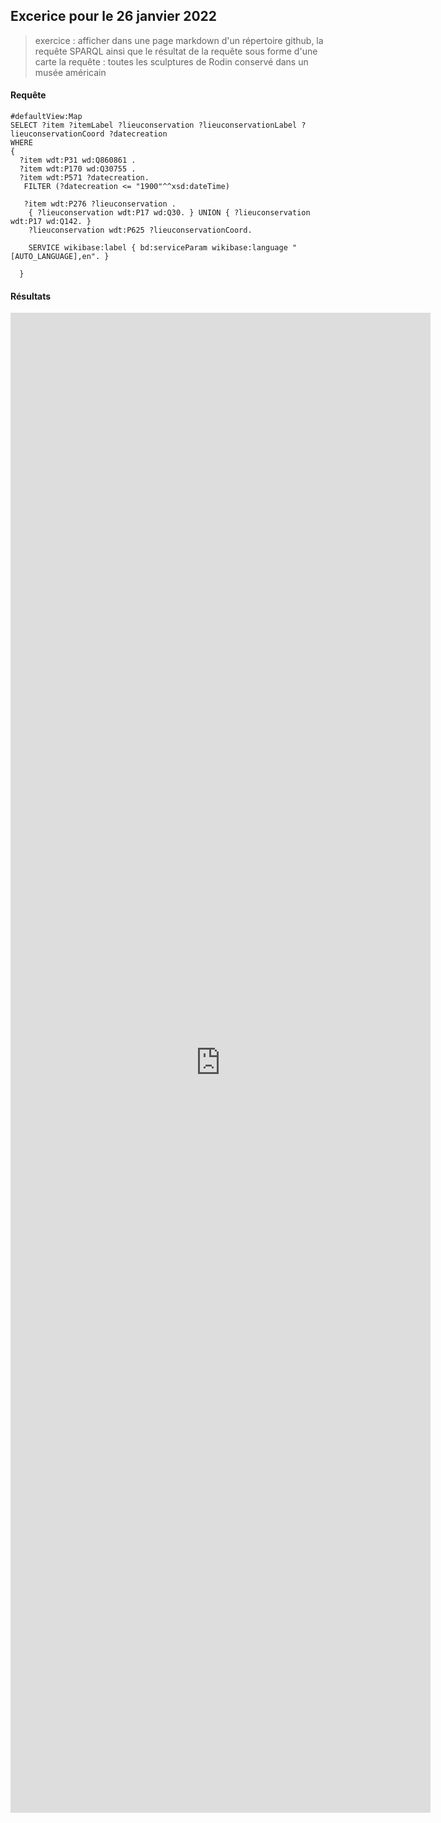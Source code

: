 ## Excerice pour le 26 janvier 2022

>  exercice : afficher dans une page markdown d'un répertoire github, la requête SPARQL ainsi que le résultat de la requête sous forme d'une carte 
>  la requête : toutes les sculptures de Rodin conservé dans un musée américain

#### Requête

````sparql
#defaultView:Map
SELECT ?item ?itemLabel ?lieuconservation ?lieuconservationLabel ?lieuconservationCoord ?datecreation
WHERE
{
  ?item wdt:P31 wd:Q860861 .
  ?item wdt:P170 wd:Q30755 .
  ?item wdt:P571 ?datecreation.
   FILTER (?datecreation <= "1900"^^xsd:dateTime)

   ?item wdt:P276 ?lieuconservation .
    { ?lieuconservation wdt:P17 wd:Q30. } UNION { ?lieuconservation wdt:P17 wd:Q142. }
    ?lieuconservation wdt:P625 ?lieuconservationCoord.

    SERVICE wikibase:label { bd:serviceParam wikibase:language "[AUTO_LANGUAGE],en". }

  }

````

#### Résultats

<iframe style="width: 70vw; height: 60vh; border: none;" src="https://query.wikidata.org/embed.html#%23defaultView%3AMap%0ASELECT%20%3Fitem%20%3FitemLabel%20%3Flieuconservation%20%3FlieuconservationLabel%20%3FlieuconservationCoord%20%3Fdatecreation%0AWHERE%0A%7B%0A%20%20%3Fitem%20wdt%3AP31%20wd%3AQ860861%20.%0A%20%20%3Fitem%20wdt%3AP170%20wd%3AQ30755%20.%0A%20%20%3Fitem%20wdt%3AP571%20%3Fdatecreation.%0A%20%20%20FILTER%20%28%3Fdatecreation%20%3C%3D%20%221900%22%5E%5Exsd%3AdateTime%29%0A%0A%20%20%20%3Fitem%20wdt%3AP276%20%3Flieuconservation%20.%0A%20%20%20%20%3Flieuconservation%20wdt%3AP17%20wd%3AQ30.%0A%20%20%20%20%3Flieuconservation%20wdt%3AP625%20%3FlieuconservationCoord.%0A%0A%20%20%20%20SERVICE%20wikibase%3Alabel%20%7B%20bd%3AserviceParam%20wikibase%3Alanguage%20%22%5BAUTO_LANGUAGE%5D%2Cen%22.%20%7D%0A%0A%20%20%7D%0A" referrerpolicy="origin" sandbox="allow-scripts allow-same-origin allow-popups" ></iframe>

